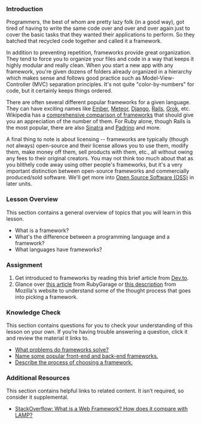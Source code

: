 ### Introduction

Programmers, the best of whom are pretty lazy folk (in a good way), got tired of having to write the same code over and over and over again just to cover the basic tasks that they wanted their applications to perform. So they batched that recycled code together and called it a framework.

In addition to preventing repetition, frameworks provide great organization. They tend to force you to organize your files and code in a way that keeps it highly modular and really clean. When you start a new app with any framework, you're given dozens of folders already organized in a hierarchy which makes sense and follows good practice such as Model-View-Controller (MVC) separation principles. It's not quite "color-by-numbers" for code, but it certainly keeps things ordered.

There are often several different popular frameworks for a given language. They can have exciting names like [Ember](http://emberjs.com/), [Meteor](http://www.meteor.com/), [Django](https://www.djangoproject.com/), [Rails](http://rubyonrails.org/), [Grok](http://grok.zope.org/), etc. Wikipedia has a [comprehensive comparison of frameworks](http://en.wikipedia.org/wiki/Comparison_of_web_application_frameworks) that should give you an appreciation of the number of them. For Ruby alone, though Rails is the most popular, there are also [Sinatra](http://www.sinatrarb.com/) and [Padrino](http://www.padrinorb.com/) and more.

A final thing to note is about licensing -- frameworks are typically (though not always) open-source and their license allows you to use them, modify them, make money off them, sell products with them, etc., all without owing any fees to their original creators. You may not think too much about that as you blithely code away using other people's frameworks, but it's a very important distinction between open-source frameworks and commercially produced/sold software. We'll get more into [Open Source Software (OSS)](https://en.wikipedia.org/wiki/Open-source_software) in later units.

### Lesson Overview

This section contains a general overview of topics that you will learn in this lesson.

- What is a framework?
- What's the difference between a programming language and a framework?
- What languages have frameworks?

### Assignment

<div class="lesson-content__panel" markdown="1">

1. Get introduced to frameworks by reading this brief article from [Dev.to](https://dev.to/aspittel/what-is-a-web-framework-and-why-should-i-use-one-38c0).
2. Glance over [this article](https://rubygarage.org/blog/technology-stack-for-web-development) from RubyGarage or [this description](https://developer.mozilla.org/en-US/docs/Learn/Server-side/First_steps/Web_frameworks) from Mozilla's website to understand some of the thought process that goes into picking a framework.

</div>

### Knowledge Check

This section contains questions for you to check your understanding of this lesson on your own. If you’re having trouble answering a question, click it and review the material it links to.

- <a class="knowledge-check-link" href="https://developer.mozilla.org/en-US/docs/Learn/Server-side/First_steps/Web_frameworks#what_can_a_web_framework_do_for_you">What problems do frameworks solve? </a>
- <a class="knowledge-check-link" href="https://dev.to/aspittel/what-is-a-web-framework-and-why-should-i-use-one-38c0">Name some popular front-end and back-end frameworks. </a>
- <a class="knowledge-check-link" href="https://developer.mozilla.org/en-US/docs/Learn/Server-side/First_steps/Web_frameworks#how_to_select_a_web_framework">Describe the process of choosing a framework.</a>

### Additional Resources

This section contains helpful links to related content. It isn’t required, so consider it supplemental.

- [StackOverflow: What is a Web Framework? How does it compare with LAMP?](http://stackoverflow.com/questions/4507506/what-is-a-web-framework-how-does-it-compare-with-lamp)
